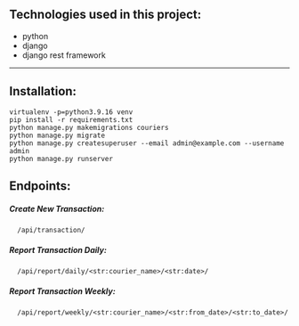## Technologies used in this project:
  - python
  - django
  - django rest framework
   ------------------------------------
   
## Installation:
    virtualenv -p=python3.9.16 venv
    pip install -r requirements.txt
    python manage.py makemigrations couriers
    python manage.py migrate
    python manage.py createsuperuser --email admin@example.com --username admin
    python manage.py runserver

## Endpoints:

  ##### Create New Transaction:
      /api/transaction/
    
  ##### Report Transaction Daily:
      /api/report/daily/<str:courier_name>/<str:date>/
    
  ##### Report Transaction Weekly:
      /api/report/weekly/<str:courier_name>/<str:from_date>/<str:to_date>/